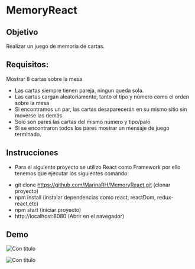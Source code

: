 # MemoryReact

## Objetivo

  Realizar un juego de memoria de cartas.

## Requisitos:

Mostrar 8 cartas sobre la mesa
- Las cartas siempre tienen pareja, ningun queda sola.
- Las cartas cargan aleatoriamente, tanto el tipo y número como el orden sobre la mesa
- Si encontramos un par, las cartas desaparecerán en su mismo sitio sin moverse las demás
- Solo son pares las cartas del mismo número y tipo/palo
- Si se encontraron todos los pares mostrar un mensaje de juego terminado.

## Instrucciones

- Para el siguiente proyecto se utilizo React como Framework por ello tenemos que ejecutar los siguientes comando:

+  git clone https://github.com/MarinaRH/MemoryReact.git (clonar    proyecto)
+  npm install (instalar dependencias como react, reactDom, redux-react,etc)
+  npm start (iniciar proyecto)
+  http://localhost:8080 (Abrir en el navegador)

## Demo

![Con titulo](demo1.png)

![Con titulo](demo2.png)
